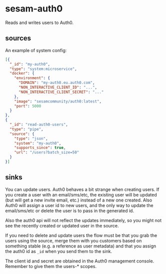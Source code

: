 # sesam-auth0
Reads and writes users to Auth0.

## sources

An example of system config: 

```json
[{
  "_id": "my-auth0",
  "type": "system:microservice",
  "docker": {
    "environment": {
      "DOMAIN": "my-auth0.eu.auth0.com",
      "NON_INTERACTIVE_CLIENT_ID": "...",
      "NON_INTERACTIVE_CLIENT_SECRET": "..."
    },
    "image": "sesamcommunity/auth0:latest",
    "port": 5000
  }
},
{
  "_id": "read-auth0-users",
  "type": "pipe",
  "source": {
    "type": "json",
    "system": "my-auth0",
    "supports_since": true,
    "url": "/users?batch_size=50"
  }
}]
```

## sinks

You can update users. Auth0 behaves a bit strange when creating users. If you create a user with an email/sms/etc, the existing user will be updated (but will get a new invite email, etc.) instead of a new one created. Also Auth0 will assign a user id to new users, and the only way to update the email/sms/etc or delete the user is to pass in the generated id.

Also the auth0 api will not reflect the updates immediately, so you might not see the recently created or updated user in the source.

If you need to delete and update users the flow must be that you grab the users using the source, merge them with you customers based on something stable (e.g. a reference as user metadata) and that you assign the auth0 id as ``_id`` when you send them to the sink.

The client id and secret are obtained in the Auth0 management console. Remember to give them the users-* scopes.
